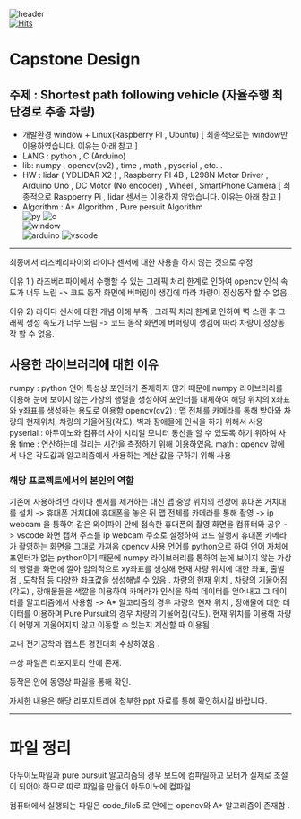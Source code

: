 ![header](https://capsule-render.vercel.app/api?type=wave&color=auto&height=300&section=header&text=자율주행&nbsp;최단경로&nbsp;추종&nbsp;차량&fontSize=50)   
  [![Hits](https://hits.seeyoufarm.com/api/count/incr/badge.svg?url=https%3A%2F%2Fgithub.com%2Fjuniel1299%2FCapstoneDesign%2Fhit-counter&count_bg=%2379C83D&title_bg=%23555555&icon=&icon_color=%23E7E7E7&title=hits&edge_flat=false)](https://hits.seeyoufarm.com)
# Capstone Design 
## 주제 : Shortest path following vehicle (자율주행 최단경로 추종 차량)
- 개발환경 window + Linux(Raspberry PI , Ubuntu) [ 최종적으로는 window만 이용하였습니다. 이유는 아래 참고 ]
-  LANG : python , C (Arduino)
- lib: numpy , opencv(cv2) , time , math , pyserial , etc...
- HW : lidar ( YDLIDAR X2 ) , Raspberry PI 4B , L298N Motor Driver , Arduino Uno , DC Motor (No encoder) , Wheel , SmartPhone Camera [ 최종적으로 Raspberry Pi , lidar 센서는 이용하지 않았습니다. 이유는 아래 참고 ]
- Algorithm : A* Algorithm , Pure persuit Algorithm   
![py](https://img.shields.io/badge/Python-14354C?style=for-the-badge&logo=python&logoColor=white) ![c](https://img.shields.io/badge/C-00599C?style=for-the-badge&logo=c&logoColor=white)  
![window](https://img.shields.io/badge/Windows-0078D6?style=for-the-badge&logo=windows&logoColor=white)   
![arduino](https://img.shields.io/badge/Arduino_IDE-00979D?style=for-the-badge&logo=arduino&logoColor=white)
![vscode](https://img.shields.io/badge/Visual_Studio_Code-0078D4?style=for-the-badge&logo=visual%20studio%20code&logoColor=white)

---

최종에서 라즈베리파이와 라이다 센서에 대한 사용을 하지 않는 것으로 수정

이유 1 ) 라즈베리파이에서 수행할 수 있는 그래픽 처리 한계로 인하여 opencv 인식 속도가 너무 느림 -> 코드 동작 화면에 버퍼링이 생김에 따라 차량이 정상동작 할 수 없음.

이유 2) 라이다 센서에 대한 개념 이해 부족 , 그래픽 처리 한계로 인하여 벽 스캔 후 그래픽 생성 속도가 너무 느림 -> 코드 동작 화면에 버퍼링이 생김에 따라 차량이 정상동작 할 수 없음.

## 사용한 라이브러리에 대한 이유
numpy : python 언어 특성상 포인터가 존재하지 않기 때문에 numpy 라이브러리를 이용해 눈에 보이지 않는 가상의 행렬을 생성하여 포인터를 대체하여 해당 위치의 x좌표와 y좌표를 생성하는 용도로 이용함 opencv(cv2) : 맵 전체를 카메라를 통해 받아와 차량의 현재위치, 차량의 기울어짐(각도), 벽과 장애물에 인식을 하기 위해서 사용 pyserial : 아두이노와 컴퓨터 사이 시리얼 모니터 통신을 할 수 있도록 하기 위하여 사용 time : 연산하는데 걸리는 시간을 측정하기 위해 이용하였음. math : opencv 앞에서 나온 각도값과 알고리즘에서 사용하는 계산 값을 구하기 위해 사용

### 해당 프로젝트에서의 본인의 역할

기존에 사용하려던 라이다 센서를 제거하는 대신 맵 중앙 위치의 천장에 휴대폰 거치대를 설치 -> 휴대폰 거치대에 휴대폰을 놓은 뒤 맵 전체를 카메라를 통해 촬영 -> ip webcam 을 통하여 같은 와이파이 안에 접속한 휴대폰의 촬영 화면을 컴퓨터와 공유 -> vscode 화면 캡쳐 주소를 ip webcam 주소로 설정하여 코드 실행시 휴대폰 카메라가 촬영하는 화면을 그대로 가져옴
opencv 사용 언어를 python으로 하여 언어 자체에 포인터가 없는 python이기 때문에 numpy 라이브러리를 통하여 눈에 보이지 않는 가상의 행렬을 화면에 깔아 임의적으로 xy좌표를 생성해 현재 차량 위치에 대한 좌표, 출발점 , 도착점 등 다양한 좌표값을 생성해낼 수 있음 .
차량의 현재 위치 , 차량의 기울어짐(각도) , 장애물들을 색깔을 이용하여 카메라가 인식을 하여 데이터를 얻어내고 그 데이터를 알고리즘에서 사용함 -> A* 알고리즘의 경우 차량의 현재 위치 , 장애물에 대한 데이터를 이용하며 Pure Pursuit의 경우 차량의 기울어짐(각도). 현재 위치를 이용해 차량이 어떻게 기울어지지 않고 이동할 수 있는지 계산할 때 이용됨 .

교내 전기공학과 캡스톤 경진대회 수상하였음 .

수상 파일은 리포지토리 안에 존재. 

동작은 안에 동영상 파일을 통해 확인.

자세한 내용은 해당 리포지토리에 첨부한 ppt 자료를 통해 확인하시길 바랍니다.


---

# 파일 정리
아두이노파일과 pure pursuit 알고리즘의 경우 보드에 컴파일하고 모터가 실제로 조절이 되어야 하므로 따로 파일을 만들어 아두이노에 컴파일 

컴퓨터에서 실행되는 파일은 code_file5 로 안에는 opencv와 A* 알고리즘이 존재함 . 



